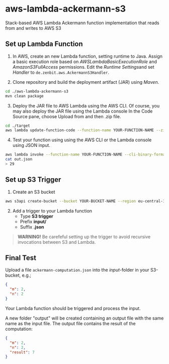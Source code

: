 # aws-lambda-ackermann-s3
Stack-based AWS Lambda Ackermann function implementation that reads from and writes to AWS S3

## Set up Lambda Function 

1. In AWS, create an new Lambda function, setting runtime to Java. Assign a basic execution role based on *AWSLambdaBasicExecutionRole* and *AmazonS3FullAccess* permissions. Edit the *Runtime Settings*and set *Handler* to `de.zenbit.aws.AckermannS3Handler`. 

2. Clone repository and build the deployment artifact (JAR) using *Maven*.

```bash
cd ./aws-lambda-ackermann-s3
mvn clean package
```

3. Deploy the JAR file to AWS Lambda using the AWS CLI. Of course, you may also deploy the JAR file using the Lambda console In the Code Source pane, choose Upload from and then .zip file.

```bash
cd ./target
aws lambda update-function-code --function-name YOUR-FUNCTION-NAME --zip-file fileb://aws-lambda-ackermann-s3-0.0.1-SNAPSHOT.jar
```

4. Test your function using using the AWS CLI or the Lambda console using JSON input.

```bash
aws lambda invoke --function-name YOUR-FUNCTION-NAME --cli-binary-format raw-in-base64-out --payload '{"m":3,"n":2}' out.json
cat out.json
> 29
```

## Set up S3 Trigger

1. Create an S3 bucket

```bash
aws s3api create-bucket --bucket YOUR-BUCKET-NAME --region eu-central-1 --create-bucket-configuration LocationConstraint=eu-central-1
```

2. Add a trigger to your Lambda function
    * Type **S3 trigger**
    * Prefix **input/**
    * Suffix **.json**

> **WARNING!**
> Be carefeful setting up the trigger to avoid recursive invocations between S3 and Lambda.
>

## Final Test

Upload a file `ackermann-computation.json` into the *input*-folder in your S3-bucket, e.g.;

```json
{
  "m": 2,
  "n": 2
}
```

Your Lambda function should be triggered and process the input.

A new folder "output" will be created containing an output file with the same name as the input file. The output file contains the result of the computation:

```json
{
  "m": 2,
  "n": 2,
  "result": 7
}
```
